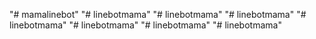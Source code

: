 "# mamalinebot" 
"# linebotmama" 
"# linebotmama" 
"# linebotmama" 
"# linebotmama" 
"# linebotmama" 
"# linebotmama" 
"# linebotmama" 
